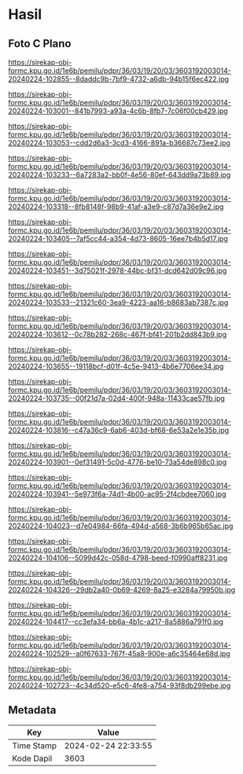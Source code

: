 # Hasil

## Foto C Plano

https://sirekap-obj-formc.kpu.go.id/1e6b/pemilu/pdpr/36/03/19/20/03/3603192003014-20240224-102855--8daddc9b-7bf9-4732-a6db-94b15f6ec422.jpg

https://sirekap-obj-formc.kpu.go.id/1e6b/pemilu/pdpr/36/03/19/20/03/3603192003014-20240224-103001--841b7993-a93a-4c6b-8fb7-7c06f00cb429.jpg

https://sirekap-obj-formc.kpu.go.id/1e6b/pemilu/pdpr/36/03/19/20/03/3603192003014-20240224-103053--cdd2d6a3-3cd3-4166-891a-b36687c73ee2.jpg

https://sirekap-obj-formc.kpu.go.id/1e6b/pemilu/pdpr/36/03/19/20/03/3603192003014-20240224-103233--6a7283a2-bb0f-4e56-80ef-643dd9a73b89.jpg

https://sirekap-obj-formc.kpu.go.id/1e6b/pemilu/pdpr/36/03/19/20/03/3603192003014-20240224-103318--8fb8148f-98b9-41af-a3e9-c87d7a36e9e2.jpg

https://sirekap-obj-formc.kpu.go.id/1e6b/pemilu/pdpr/36/03/19/20/03/3603192003014-20240224-103405--7af5cc44-a354-4d73-8605-16ee7b4b5d17.jpg

https://sirekap-obj-formc.kpu.go.id/1e6b/pemilu/pdpr/36/03/19/20/03/3603192003014-20240224-103451--3d75021f-2978-44bc-bf31-dcd642d09c96.jpg

https://sirekap-obj-formc.kpu.go.id/1e6b/pemilu/pdpr/36/03/19/20/03/3603192003014-20240224-103533--21321c60-3ea9-4223-aa16-b8683ab7387c.jpg

https://sirekap-obj-formc.kpu.go.id/1e6b/pemilu/pdpr/36/03/19/20/03/3603192003014-20240224-103612--0c78b282-268c-467f-bf41-201b2dd843b9.jpg

https://sirekap-obj-formc.kpu.go.id/1e6b/pemilu/pdpr/36/03/19/20/03/3603192003014-20240224-103655--19118bcf-d01f-4c5e-9413-4b6e7706ee34.jpg

https://sirekap-obj-formc.kpu.go.id/1e6b/pemilu/pdpr/36/03/19/20/03/3603192003014-20240224-103735--00f21d7a-02d4-400f-948a-11433cae57fb.jpg

https://sirekap-obj-formc.kpu.go.id/1e6b/pemilu/pdpr/36/03/19/20/03/3603192003014-20240224-103816--c47a36c9-6ab6-403d-bf68-6e53a2e1e35b.jpg

https://sirekap-obj-formc.kpu.go.id/1e6b/pemilu/pdpr/36/03/19/20/03/3603192003014-20240224-103901--0ef31491-5c0d-4776-be10-73a54de898c0.jpg

https://sirekap-obj-formc.kpu.go.id/1e6b/pemilu/pdpr/36/03/19/20/03/3603192003014-20240224-103941--5e973f6a-74d1-4b00-ac95-2f4cbdee7060.jpg

https://sirekap-obj-formc.kpu.go.id/1e6b/pemilu/pdpr/36/03/19/20/03/3603192003014-20240224-104023--d7e04984-66fa-494d-a568-3b6b965b65ac.jpg

https://sirekap-obj-formc.kpu.go.id/1e6b/pemilu/pdpr/36/03/19/20/03/3603192003014-20240224-104106--5099d42c-058d-4798-beed-f0990aff8231.jpg

https://sirekap-obj-formc.kpu.go.id/1e6b/pemilu/pdpr/36/03/19/20/03/3603192003014-20240224-104326--29db2a40-0b69-4269-8a25-e3284a79950b.jpg

https://sirekap-obj-formc.kpu.go.id/1e6b/pemilu/pdpr/36/03/19/20/03/3603192003014-20240224-104417--cc3efa34-bb6a-4b1c-a217-8a5886a791f0.jpg

https://sirekap-obj-formc.kpu.go.id/1e6b/pemilu/pdpr/36/03/19/20/03/3603192003014-20240224-102529--a0f67633-767f-45a8-900e-a6c35464e68d.jpg

https://sirekap-obj-formc.kpu.go.id/1e6b/pemilu/pdpr/36/03/19/20/03/3603192003014-20240224-102723--4c34d520-e5c6-4fe8-a754-93f8db299ebe.jpg


## Metadata

| Key        | Value               |
| ---------- | ------------------- |
| Time Stamp | 2024-02-24 22:33:55 |
| Kode Dapil | 3603                |



